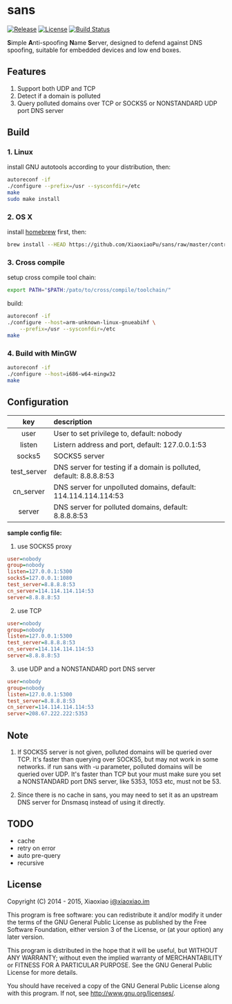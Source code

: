 # sans #

[![Release](https://img.shields.io/github/release/XiaoxiaoPu/sans.svg)](https://github.com/XiaoxiaoPu/sans/releases/latest)
[![License](https://img.shields.io/badge/license-GPL%203-blue.svg)](http://www.gnu.org/licenses/gpl.html)
[![Build Status](https://ci.xiaoxiao.im/buildStatus/icon?job=sans)](https://ci.xiaoxiao.im/job/sans)

**S**imple **A**nti-spoofing **N**ame **S**erver, designed to defend against DNS spoofing, suitable for embedded devices and low end boxes.


## Features ##

1. Support both UDP and TCP
2. Detect if a domain is polluted
3. Query polluted domains over TCP or SOCKS5 or NONSTANDARD UDP port DNS server 


## Build ##


### 1. Linux ###

install GNU autotools according to your distribution, then:

```bash
autoreconf -if
./configure --prefix=/usr --sysconfdir=/etc
make
sudo make install
```


### 2. OS X ###

install [homebrew](http://brew.sh) first, then:

```bash
brew install --HEAD https://github.com/XiaoxiaoPu/sans/raw/master/contrib/homebrew/sans.rb
```

### 3. Cross compile ###

setup cross compile tool chain:

```bash
export PATH="$PATH:/pato/to/cross/compile/toolchain/"
```

build:

```bash
autoreconf -if
./configure --host=arm-unknown-linux-gnueabihf \
    --prefix=/usr --sysconfdir=/etc
make
```


### 4. Build with MinGW ###

```bash
autoreconf -if
./configure --host=i686-w64-mingw32
make
```


## Configuration ##

key         | description
:----------:|:----------
user        | User to set privilege to, default: nobody
listen      | Listern address and port, default: 127.0.0.1:53
socks5      | SOCKS5 server
test_server | DNS server for testing if a domain is polluted, default: 8.8.8.8:53
cn_server   | DNS server for unpolluted domains, default: 114.114.114.114:53
server      | DNS server for polluted domains, default: 8.8.8.8:53

**sample config file:**

1. use SOCKS5 proxy
```ini
user=nobody
group=nobody
listen=127.0.0.1:5300
socks5=127.0.0.1:1080
test_server=8.8.8.8:53
cn_server=114.114.114.114:53
server=8.8.8.8:53
```
2. use TCP
```ini
user=nobody
group=nobody
listen=127.0.0.1:5300
test_server=8.8.8.8:53
cn_server=114.114.114.114:53
server=8.8.8.8:53
```
3. use UDP and a NONSTANDARD port DNS server
```ini
user=nobody
group=nobody
listen=127.0.0.1:5300
test_server=8.8.8.8:53
cn_server=114.114.114.114:53
server=208.67.222.222:5353
```

## Note ##

1. If SOCKS5 server is not given, polluted domains will be queried over TCP. It's faster than querying over SOCKS5, but may not work in some networks. if run sans with -u parameter, polluted domains will be queried over UDP. It's faster than TCP but your must make sure you set a NONSTANDARD port DNS server, like 5353, 1053 etc, must not be 53.

2. Since there is no cache in sans, you may need to set it as an upstream DNS server for Dnsmasq instead of using it directly.


## TODO ##

*   cache
*   retry on error
*   auto pre-query
*   recursive


## License ##

Copyright (C) 2014 - 2015, Xiaoxiao <i@xiaoxiao.im>

This program is free software: you can redistribute it and/or modify
it under the terms of the GNU General Public License as published by
the Free Software Foundation, either version 3 of the License, or
(at your option) any later version.

This program is distributed in the hope that it will be useful,
but WITHOUT ANY WARRANTY; without even the implied warranty of
MERCHANTABILITY or FITNESS FOR A PARTICULAR PURPOSE.  See the
GNU General Public License for more details.

You should have received a copy of the GNU General Public License
along with this program. If not, see <http://www.gnu.org/licenses/>.
